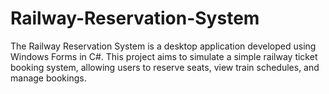 # Railway-Reservation-System
The Railway Reservation System is a desktop application developed using Windows Forms in C#. This project aims to simulate a simple railway ticket booking system, allowing users to reserve seats, view train schedules, and manage bookings.
